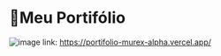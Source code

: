 # 👾Meu Portifólio
![image](https://github.com/user-attachments/assets/e66a2c74-59f6-440d-9774-c094c875f732)
link: https://portifolio-murex-alpha.vercel.app/

